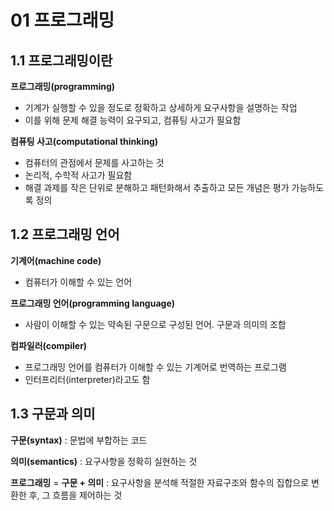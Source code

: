 # 01 프로그래밍
## 1.1 프로그래밍이란
**프로그래밍(programming)**
- 기계가 실행할 수 있을 정도로 정확하고 상세하게 요구사항을 설명하는 작업
- 이를 위해 문제 해결 능력이 요구되고, 컴퓨팅 사고가 필요함

**컴퓨팅 사고(computational thinking)**
- 컴퓨터의 관점에서 문제를 사고하는 것
- 논리적, 수학적 사고가 필요함
- 해결 과제를 작은 단위로 분해하고 패턴화해서 추출하고 모든 개념은 평가 가능하도록 정의

## 1.2 프로그래밍 언어
**기계어(machine code)**
- 컴퓨터가 이해할 수 있는 언어

**프로그래밍 언어(programming language)**
- 사람이 이해할 수 있는 약속된 구문으로 구성된 언어. 구문과 의미의 조합

**컴파일러(compiler)**
- 프로그래밍 언어를 컴퓨터가 이해할 수 있는 기계어로 번역하는 프로그램
- 인터프리터(interpreter)라고도 함

## 1.3 구문과 의미
**구문(syntax)** : 문법에 부합하는 코드

**의미(semantics)** : 요구사항을 정확히 실현하는 것

**프로그래밍** = **구문 + 의미** : 요구사항을 분석해 적절한 자료구조와 함수의 집합으로 변환한 후, 그 흐름을 제어하는 것